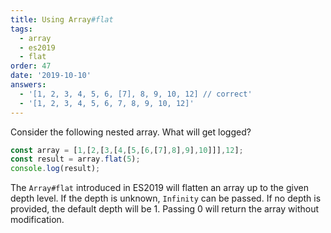 ```yaml
---
title: Using Array#flat 
tags:
  - array
  - es2019
  - flat
order: 47
date: '2019-10-10'
answers:
  - '[1, 2, 3, 4, 5, 6, [7], 8, 9, 10, 12] // correct'
  - '[1, 2, 3, 4, 5, 6, 7, 8, 9, 10, 12]'
---
```


Consider the following nested array. What will get logged?

```javascript
const array = [1,[2,[3,[4,[5,[6,[7],8],9],10]]],12];
const result = array.flat(5);
console.log(result);
```

<!-- explanation -->

The `Array#flat` introduced in ES2019 will flatten an array up to the given depth level. If the depth is unknown, `Infinity` can be passed. If no depth is provided, the default depth will be 1. Passing 0 will return the array without modification.

